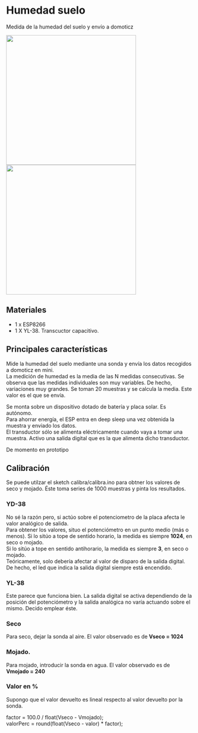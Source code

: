 # Humedad suelo
Medida de la humedad del suelo y envío a domoticz  

<img src="https://user-images.githubusercontent.com/53425312/62601261-3b1e9580-b8f1-11e9-84c8-55f1e90034e5.jpg" width="350"/>
<img src="https://user-images.githubusercontent.com/53425312/62601262-3bb72c00-b8f1-11e9-9189-1990834262f7.jpg" width="350"/>


## Materiales
- 1 x ESP8266
- 1 X YL-38. Transcuctor capacitivo.

## Principales características
Mide la humedad del suelo mediante una sonda y envía los datos recogidos a domoticz en mini.  
La medición de humedad es la media de las N medidas consecutivas. Se observa que las medidas individuales son muy variables. De hecho, variaciones muy grandes. Se toman 20 muestras y se calcula la media. Este valor es el que se envía.

Se monta sobre un dispositivo dotado de batería y placa solar. Es autónomo.  
Para ahorrar energía, el ESP entra en deep sleep una vez obtenida la muestra y enviado los datos.  
El transductor sólo se alimenta eléctricamente cuando vaya a tomar una muestra. Activo una salida digital que es la que alimenta dicho transductor.

De momento en prototipo

## Calibración
Se puede utilzar el sketch calibra/calibra.ino para obtner los valores de seco y mojado. Éste toma series de 1000 muestras y pinta los resultados.

### YD-38
No sé la razón pero, si actúo sobre el potenciometro de la placa afecta le valor analógico de salida.  
Para obtener los valores, situo el potenciómetro en un punto medio (más o menos).
Si lo sitúo a tope de sentido horario, la medida es siempre **1024**, en seco o mojado.  
Si lo sitúo a tope en sentido antihorario, la medida es siempre **3**, en seco o mojado.  
Teóricamente, solo debería afectar al valor de disparo de la salida digital. De hecho, el led que indica la salida digital siempre está encendido.

### YL-38
Este parece que funciona bien. La salida digital se activa dependiendo de la posición del potenciómetro y la salida analógica no varía actuando sobre el mismo. Decido emplear éste.

### Seco
Para seco, dejar la sonda al aire. El valor observado es de **Vseco = 1024**

### Mojado.
Para mojado, introducir la sonda en agua. El valor observado es de **Vmojado = 240**

### Valor en %
Supongo que el valor devuelto es lineal respecto al valor devuelto por la sonda.

factor = 100.0 / float(Vseco - Vmojado);  
valorPerc = round(float(Vseco - valor) * factor);
